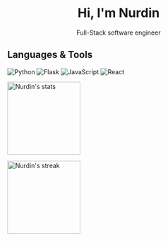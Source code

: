 <h1 align="center"> Hi, I'm Nurdin </br>
</h1>
<p align="center">Full-Stack software engineer</p>

## Languages & Tools

![Python](https://img.shields.io/badge/python-3670A0?style=for-the-badge&logo=python&logoColor=ffdd54) ![Flask](https://img.shields.io/badge/flask-%23000.svg?style=for-the-badge&logo=flask&logoColor=white) ![JavaScript](https://img.shields.io/badge/javascript-%23323330.svg?style=for-the-badge&logo=javascript&logoColor=%23F7DF1E)  ![React](https://img.shields.io/badge/react-%2320232a.svg?style=for-the-badge&logo=react&logoColor=%2361DAFB) 


<div class="badges-githubstats">
  <p align="left">
    <img src="https://github-readme-stats.vercel.app/api?username=Nurdin-ismail&theme=radical&hide_border=false&include_all_commits=true&count_private=true&hide=contribs&rank_icon=github&show_icons=true" alt="Nurdin's stats" height="165">
  </p>
</div>


<div class="badges-githubstats">
  <p align="left">
    <img src="https://github-readme-streak-stats.herokuapp.com/?user=Nurdin-ismail&theme=radical&hide_border=false" alt="Nurdin's streak" height="165">
  </p>
</div>


